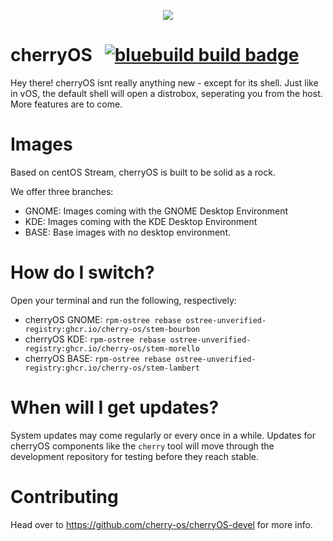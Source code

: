 <p align="center">
  <img src="https://github.com/user-attachments/assets/b04a391d-f474-4d1d-8f4f-2841f691fb1b"/>
</p>

# cherryOS &nbsp; [![bluebuild build badge](https://github.com/cherry-os/cherryOS/actions/workflows/build.yml/badge.svg)](https://github.com/cherry-os/cherryOS/actions/workflows/build.yml)
Hey there!
cherryOS isnt really anything new - except for its shell.
Just like in vOS, the default shell will open a distrobox, seperating you from the host.
More features are to come.

# Images
Based on centOS Stream, cherryOS is built to be solid as a rock.

We offer three branches:
- GNOME: Images coming with the GNOME Desktop Environment
- KDE: Images coming with the KDE Desktop Environment
- BASE: Base images with no desktop environment.

# How do I switch?
Open your terminal and run the following, respectively:
- cherryOS GNOME: `rpm-ostree rebase ostree-unverified-registry:ghcr.io/cherry-os/stem-bourbon`
- cherryOS KDE: `rpm-ostree rebase ostree-unverified-registry:ghcr.io/cherry-os/stem-morello`
- cherryOS BASE: `rpm-ostree rebase ostree-unverified-registry:ghcr.io/cherry-os/stem-lambert`

# When will I get updates?
System updates may come regularly or every once in a while.
Updates for cherryOS components like the `cherry` tool will move through
the development repository for testing before they reach stable.

# Contributing
Head over to https://github.com/cherry-os/cherryOS-devel for more info.
